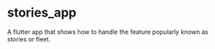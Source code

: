 # stories_app
A flutter app that shows how to handle the feature popularly known as stories or fleet.
